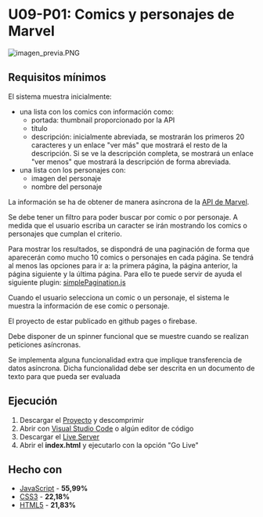 # U09-P01: Comics y personajes de Marvel

![imagen_previa.PNG](https://github.com/Ayoamaro/api_marvel.github.io/blob/master/img/imagen_previa.PNG?raw=true)

## Requisitos mínimos
El sistema muestra inicialmente:
* una lista con los comics con información como:
    * portada: thumbnail proporcionado por la API
    * título
    * descripción: inicialmente abreviada, se mostrarán los primeros 20 caracteres y un
enlace "ver más" que mostrará el resto de la descripción. Si se ve la descripción
completa, se mostrará un enlace "ver menos" que mostrará la descripción de forma
abreviada.
* una lista con los personajes con:
    * imagen del personaje
    * nombre del personaje

La información se ha de obtener de manera asíncrona de la [API de Marvel](https://developer.marvel.com).

Se debe tener un filtro para poder buscar por comic o por personaje. A medida que el usuario
escriba un caracter se irán mostrando los comics o personajes que cumplan el criterio.

Para mostrar los resultados, se dispondrá de una paginación de forma que aparecerán como
mucho 10 comics o personajes en cada página. Se tendrá al menos las opciones para ir a: la
primera página, la página anterior, la página siguiente y la última página. Para ello te puede servir
de ayuda el siguiente plugin: [simplePagination.js](http://flaviusmatis.github.io/simplePagination.js/)

Cuando el usuario selecciona un comic o un personaje, el sistema le muestra la información de
ese comic o personaje.

El proyecto de estar publicado en github pages o firebase.

Debe disponer de un spinner funcional que se muestre cuando se realizan peticiones asíncronas.

Se implementa alguna funcionalidad extra que implique transferencia de datos asíncrona. Dicha
funcionalidad debe ser descrita en un documento de texto para que pueda ser evaluada

## Ejecución
1. Descargar el [Proyecto](https://bit.ly/2TA514Q) y descomprimir
2. Abrir con [Visual Studio Code](https://code.visualstudio.com) o algún editor de código
3. Descargar el [Live Server](https://bit.ly/3elOzNx)
3. Abrir el **index.html** y ejecutarlo con la opción "Go Live"

## Hecho con
* [JavaScript](https://developer.mozilla.org/es/docs/Web/JavaScript) - **55,99%**
* [CSS3](https://developer.mozilla.org/es/docs/Archive/CSS3) - **22,18%**
* [HTML5](https://developer.mozilla.org/es/docs/HTML/HTML5) - **21,83%**
